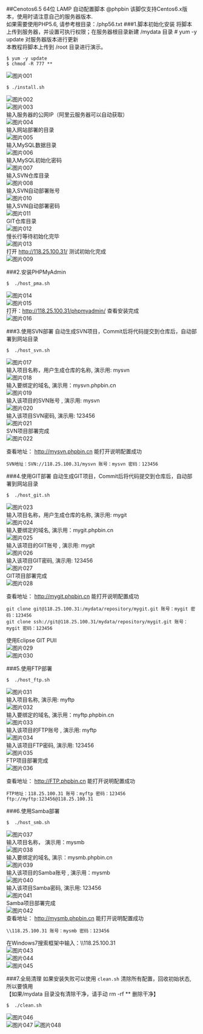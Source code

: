 ##Cenotos6.5 64位 LAMP 自动配置脚本 @phpbin
该脚仅支持Centos6.x版本，使用时请注意自己的服务器版本.  
如果需要使用PHP5.6, 请参考根目录：/php56.txt
###1.脚本初始化安装
将脚本上传到服务器，并设置可执行权限；在服务器根目录新建 /mydata 目录 # yum -y update 对服务器版本进行更新  
本教程将脚本上传到 /root 目录进行演示。 
  
`$ yum -y update`    
`$ chmod -R 777 **`  
 
![图片001](http://www.phpbin.cn/wp-content/uploads/2018/04/001.jpg "图片001")  
  
`$ ./install.sh`  
  
![图片002](http://www.phpbin.cn/wp-content/uploads/2018/04/002.jpg "图片002")  
![图片003](http://www.phpbin.cn/wp-content/uploads/2018/04/003.jpg "图片003")  
输入服务器的公网IP（阿里云服务器可以自动获取）  
![图片004](http://www.phpbin.cn/wp-content/uploads/2018/04/004.jpg "图片004")  
输入网站部署的目录  
![图片005](http://www.phpbin.cn/wp-content/uploads/2018/04/005.jpg "图片005")  
输入MySQL数据目录  
![图片006](http://www.phpbin.cn/wp-content/uploads/2018/04/006.jpg "图片006")  
输入MySQL初始化密码  
![图片007](http://www.phpbin.cn/wp-content/uploads/2018/04/007.jpg "图片007")  
输入SVN仓库目录  
![图片008](http://www.phpbin.cn/wp-content/uploads/2018/04/008.jpg "图片008")   
输入SVN自动部署账号   
![图片010](http://www.phpbin.cn/wp-content/uploads/2018/04/010.jpg "图片010")  
输入SVN自动部署密码  
![图片011](http://www.phpbin.cn/wp-content/uploads/2018/04/011.jpg "图片011")  
GIT仓库目录  
![图片012](http://www.phpbin.cn/wp-content/uploads/2018/04/012.jpg "图片012")  
慢长行等待初始化完毕  
![图片013](http://www.phpbin.cn/wp-content/uploads/2018/04/013.jpg "图片013")  
打开 http://118.25.100.31/ 测试初始化完成  
![图片009](http://www.phpbin.cn/wp-content/uploads/2018/04/009.jpg "图片009") 
  
###2.安装PHPMyAdmin

`$  ./host_pma.sh`   

![图片014](http://www.phpbin.cn/wp-content/uploads/2018/04/014.jpg "图片014")  
![图片015](http://www.phpbin.cn/wp-content/uploads/2018/04/015.jpg "图片015")  
打开：http://118.25.100.31/phpmyadmin/ 查看安装完成  
![图片016](http://www.phpbin.cn/wp-content/uploads/2018/04/016.jpg "图片016")  
  
###3.使用SVN部署
自动生成SVN项目，Commit后将代码提交到仓库后，自动部署到网站目录  
  
`$  ./host_svn.sh`
  
![图片017](http://www.phpbin.cn/wp-content/uploads/2018/04/017.jpg "图片017")  
输入项目名称，用户生成仓库的名称, 演示用: mysvn   
![图片018](http://www.phpbin.cn/wp-content/uploads/2018/04/018.jpg "图片018")  
输入要绑定的域名, 演示用：mysvn.phpbin.cn  
![图片019](http://www.phpbin.cn/wp-content/uploads/2018/04/019.jpg "图片019")  
输入该项目的SVN账号 , 演示用: mysvn  
![图片020](http://www.phpbin.cn/wp-content/uploads/2018/04/020.jpg "图片020")  
输入该项目SVN密码, 演示用: 123456  
![图片021](http://www.phpbin.cn/wp-content/uploads/2018/04/021.jpg "图片021")  
SVN项目部署完成  
![图片022](http://www.phpbin.cn/wp-content/uploads/2018/04/022.jpg "图片022")  
  
查看地址： http://mysvn.phpbin.cn 能打开说明配置成功  
  
`SVN地址：SVN://118.25.100.31/mysvn 账号：mysvn 密码：123456`
  
###4.使用GIT部署
自动生成GIT项目，Commit后将代码提交到仓库后，自动部署到网站目录  
  
`$  ./host_git.sh`
   
![图片023](http://www.phpbin.cn/wp-content/uploads/2018/04/023.jpg "图片023")  
输入项目名称，用户生成仓库的名称, 演示用: mygit  
![图片024](http://www.phpbin.cn/wp-content/uploads/2018/04/024.jpg "图片024")  
输入要绑定的域名, 演示用：mygit.phpbin.cn  
![图片025](http://www.phpbin.cn/wp-content/uploads/2018/04/025.jpg "图片025")  
输入该项目的GIT账号 , 演示用: mygit  
![图片026](http://www.phpbin.cn/wp-content/uploads/2018/04/026.jpg "图片026")  
输入该项目GIT密码, 演示用: 123456  
![图片027](http://www.phpbin.cn/wp-content/uploads/2018/04/027.jpg "图片027")  
GIT项目部署完成  
![图片028](http://www.phpbin.cn/wp-content/uploads/2018/04/028.jpg "图片028")  
  
查看地址： http://mygit.phpbin.cn 能打开说明配置成功  
  
`git clone git@118.25.100.31:/mydata/repository/mygit.git 账号：mygit 密码：123456`  
`git clone ssh://git@118.25.100.31/mydata/repository/mygit.git 账号：mygit 密码：123456`
  
使用Eclipse GIT PUll  
![图片029](http://www.phpbin.cn/wp-content/uploads/2018/04/029.jpg "图片029")   
![图片030](http://www.phpbin.cn/wp-content/uploads/2018/04/030.jpg "图片030")  
  
###5.使用FTP部署
  
`$  ./host_ftp.sh`  
  
![图片031](http://www.phpbin.cn/wp-content/uploads/2018/04/031.jpg "图片031")  
输入项目名称, 演示用: myftp  
![图片032](http://www.phpbin.cn/wp-content/uploads/2018/04/032.jpg "图片032")  
输入要绑定的域名, 演示用：myftp.phpbin.cn  
![图片033](http://www.phpbin.cn/wp-content/uploads/2018/04/033.jpg "图片033")  
输入该项目的FTP账号 , 演示用: myftp  
![图片034](http://www.phpbin.cn/wp-content/uploads/2018/04/034.jpg "图片034")  
输入该项目FTP密码, 演示用: 123456  
![图片035](http://www.phpbin.cn/wp-content/uploads/2018/04/035.jpg "图片035")  
FTP项目部署完成  
![图片036](http://www.phpbin.cn/wp-content/uploads/2018/04/036.jpg "图片036")  
  
查看地址： http://FTP.phpbin.cn 能打开说明配置成功  
  
`FTP地址：118.25.100.31 账号：myftp 密码：123456`  
`ftp://myftp:123456@118.25.100.31`
  

###6.使用Samba部署
  
`$  ./host_smb.sh`  
  
![图片037](http://www.phpbin.cn/wp-content/uploads/2018/04/037.jpg "图片037")  
输入项目名称， 演示用：mysmb  
![图片038](http://www.phpbin.cn/wp-content/uploads/2018/04/038.jpg "图片038")   
输入要绑定的域名, 演示：mysmb.phpbin.cn    
![图片039](http://www.phpbin.cn/wp-content/uploads/2018/04/039.jpg "图片039")  
输入该项目的Samba账号 , 演示用：mysmb  
![图片040](http://www.phpbin.cn/wp-content/uploads/2018/04/040.jpg "图片040")  
输入该项目Samba密码, 演示用: 123456  
![图片041](http://www.phpbin.cn/wp-content/uploads/2018/04/041.jpg "图片041")  
Samba项目部署完成  
![图片042](http://www.phpbin.cn/wp-content/uploads/2018/04/042.jpg "图片042")  
 查看地址： http://mysmb.phpbin.cn 能打开说明配置成功  
   
`\\118.25.100.31 账号：mysmb 密码：123456`  
  
在Windows7搜索框架中输入：\\\\118.25.100.31  
![图片043](http://www.phpbin.cn/wp-content/uploads/2018/04/043.jpg "图片043")  
![图片044](http://www.phpbin.cn/wp-content/uploads/2018/04/044.jpg "图片044")  
![图片045](http://www.phpbin.cn/wp-content/uploads/2018/04/045.jpg "图片045") 

 
###7.全局清理
如果安装失败可以使用 `clean.sh` 清除所有配置，回收初始状态, 所以要慎用  
【如果/mydata 目录没有清除干净，请手动 rm -rf ** 删除干净】    
  
`$  ./clean.sh`    
  
![图片046](http://www.phpbin.cn/wp-content/uploads/2018/04/046.jpg "图片046")  
![图片047](http://www.phpbin.cn/wp-content/uploads/2018/04/047.jpg "图片047") 
![图片048](http://www.phpbin.cn/wp-content/uploads/2018/04/048.jpg "图片048")  